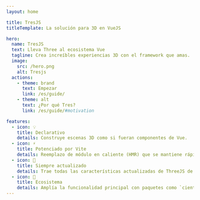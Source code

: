 ```yaml
---
layout: home

title: TresJS
titleTemplate: La solución para 3D en VueJS

hero:
  name: TresJS
  text: Lleva Three al ecosistema Vue
  tagline: Crea increíbles experiencias 3D con el framework que amas.
  image:
    src: /hero.png
    alt: Tresjs
  actions:
    - theme: brand
      text: Empezar
      link: /es/guide/
    - theme: alt
      text: ¿Por qué Tres?
      link: /es/guide/#motivation

features:
  - icon: 💡
    title: Declarativo
    details: Construye escenas 3D como si fueran componentes de Vue.
  - icon: ⚡️
    title: Potenciado por Vite
    details: Reemplazo de módulo en caliente (HMR) que se mantiene rápido independientemente del tamaño de la aplicación.
  - icon: 🥰
    title: Siempre actualizado
    details: Trae todas las características actualizadas de ThreeJS de inmediato.
  - icon: 🌳
    title: Ecosistema
    details: Amplía la funcionalidad principal con paquetes como `cientos` y `postprocessing`. O agrega los tuyos propios.
---
```

